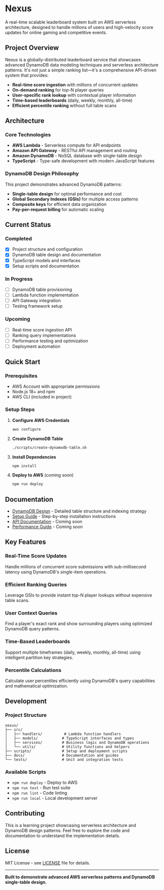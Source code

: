 # Nexus

A real-time scalable leaderboard system built on AWS serverless architecture, designed to handle millions of users and high-velocity score updates for online gaming and competitive events.

## Project Overview

Nexus is a globally-distributed leaderboard service that showcases advanced DynamoDB data modeling techniques and serverless architecture patterns. It's not just a simple ranking list—it's a comprehensive API-driven system that provides:

- **Real-time score ingestion** with millions of concurrent updates
- **On-demand ranking** for top-N player queries
- **User-specific rank lookup** with contextual player information
- **Time-based leaderboards** (daily, weekly, monthly, all-time)
- **Efficient percentile ranking** without full table scans

## Architecture

### Core Technologies
- **AWS Lambda** - Serverless compute for API endpoints
- **Amazon API Gateway** - RESTful API management and routing
- **Amazon DynamoDB** - NoSQL database with single-table design
- **TypeScript** - Type-safe development with modern JavaScript features

### DynamoDB Design Philosophy
This project demonstrates advanced DynamoDB patterns:
- **Single-table design** for optimal performance and cost
- **Global Secondary Indexes (GSIs)** for multiple access patterns
- **Composite keys** for efficient data organization
- **Pay-per-request billing** for automatic scaling

## Current Status

### Completed
- [x] Project structure and configuration
- [x] DynamoDB table design and documentation
- [x] TypeScript models and interfaces
- [x] Setup scripts and documentation

### In Progress
- [ ] DynamoDB table provisioning
- [ ] Lambda function implementation
- [ ] API Gateway integration
- [ ] Testing framework setup

### Upcoming
- [ ] Real-time score ingestion API
- [ ] Ranking query implementations
- [ ] Performance testing and optimization
- [ ] Deployment automation

## Quick Start

### Prerequisites
- AWS Account with appropriate permissions
- Node.js 18+ and npm
- AWS CLI (included in project)

### Setup Steps

1. **Configure AWS Credentials**
   ```bash
   aws configure
   ```

2. **Create DynamoDB Table**
   ```bash
   ./scripts/create-dynamodb-table.sh
   ```

3. **Install Dependencies**
   ```bash
   npm install
   ```

4. **Deploy to AWS** (coming soon)
   ```bash
   npm run deploy
   ```

## Documentation

- [DynamoDB Design](docs/dynamodb-design.md) - Detailed table structure and indexing strategy
- [Setup Guide](docs/setup-guide.md) - Step-by-step installation instructions
- [API Documentation](docs/api-docs.md) - Coming soon
- [Performance Guide](docs/performance.md) - Coming soon

## Key Features

### Real-Time Score Updates
Handle millions of concurrent score submissions with sub-millisecond latency using DynamoDB's single-item operations.

### Efficient Ranking Queries
Leverage GSIs to provide instant top-N player lookups without expensive table scans.

### User Context Queries
Find a player's exact rank and show surrounding players using optimized DynamoDB query patterns.

### Time-Based Leaderboards
Support multiple timeframes (daily, weekly, monthly, all-time) using intelligent partition key strategies.

### Percentile Calculations
Calculate user percentiles efficiently using DynamoDB's query capabilities and mathematical optimization.

## Development

### Project Structure
```
nexus/
├── src/
│   ├── handlers/          # Lambda function handlers
│   ├── models/           # TypeScript interfaces and types
│   ├── services/         # Business logic and DynamoDB operations
│   └── utils/            # Utility functions and helpers
├── scripts/              # Setup and deployment scripts
├── docs/                 # Documentation and guides
└── tests/                # Unit and integration tests
```

### Available Scripts
- `npm run deploy` - Deploy to AWS
- `npm run test` - Run test suite
- `npm run lint` - Code linting
- `npm run local` - Local development server

## Contributing

This is a learning project showcasing serverless architecture and DynamoDB design patterns. Feel free to explore the code and documentation to understand the implementation details.

## License

MIT License - see [LICENSE](LICENSE) file for details.

---

**Built to demonstrate advanced AWS serverless patterns and DynamoDB single-table design.**